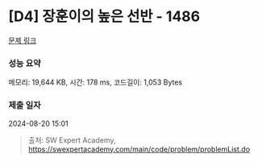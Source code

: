 # [D4] 장훈이의 높은 선반 - 1486 

[문제 링크](https://swexpertacademy.com/main/code/problem/problemDetail.do?contestProbId=AV2b7Yf6ABcBBASw) 

### 성능 요약

메모리: 19,644 KB, 시간: 178 ms, 코드길이: 1,053 Bytes

### 제출 일자

2024-08-20 15:01



> 출처: SW Expert Academy, https://swexpertacademy.com/main/code/problem/problemList.do